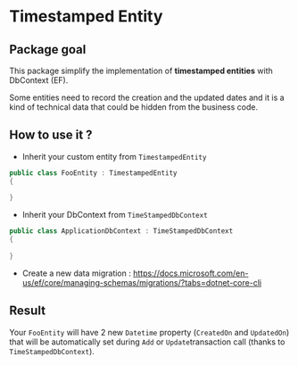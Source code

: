 # Timestamped Entity

## Package goal

This package simplify the implementation of **timestamped entities** with DbContext (EF).

Some entities need to record the creation and the updated dates and it is a kind of technical data that could be hidden from the business code.  

## How to use it ? 

- Inherit your custom entity from `TimestampedEntity`

```c#
public class FooEntity : TimestampedEntity
{
   
}
```

- Inherit your DbContext from `TimeStampedDbContext`

```c#
public class ApplicationDbContext : TimeStampedDbContext
{
   
}
```

- Create a new data migration : https://docs.microsoft.com/en-us/ef/core/managing-schemas/migrations/?tabs=dotnet-core-cli


## Result 

Your `FooEntity` will have 2 new `Datetime` property (`CreatedOn` and `UpdatedOn`) that will be automatically set during `Add` or `Update`transaction call (thanks to `TimeStampedDbContext`).